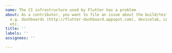 ```yaml
---
name: The CI infrastructure used by Flutter has a problem
about: As a contributor, you want to file an issue about the build/test/release infra,
  e.g. dashboards (http://flutter-dashboard.appspot.com), devicelab, LUCI (https://ci.chromium.org/p/flutter)
  etc.
title: ''
labels: ''
assignees: ''

---
```


<!--  Thank you for contributing to Flutter!

      If you are filing a bug, please add the steps to reproduce, expected and actual results.

      If you are filing a feature request, please describe the use case and a proposal.

      If you are requesting a small infra task with P0 or P1 priority, please add it to the
      "Infra Ticket Queue" project with "New" column, explain why the task is needed and what
      actions need to perform (if you happen to know). No need to set an assignee; the infra oncall
      will triage and process the infra ticket queue.
-->

